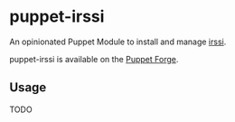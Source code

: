 # puppet-irssi

An opinionated Puppet Module to install and manage [irssi](https://irssi.org/).

puppet-irssi is available on the
[Puppet Forge](https://forge.puppetlabs.com/thekevjames/irssi).

## Usage

TODO
